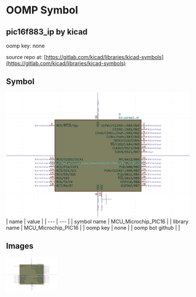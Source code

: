 # OOMP Symbol  
## pic16f883_ip  by kicad  
  
oomp key: none  
  
source repo at: [https://gitlab.com/kicad/libraries/kicad-symbols](https://gitlab.com/kicad/libraries/kicad-symbols)  
## Symbol  
  
[![working.png](working_600.png)](working.png)  
| name | value | 
| --- | --- | 
| symbol name | MCU_Microchip_PIC16 | 
| library name | MCU_Microchip_PIC16 | 
| oomp key | none | 
| oomp bot github |  | 
## Images  
  
[![working.png](working_140.png)](working.png)  
